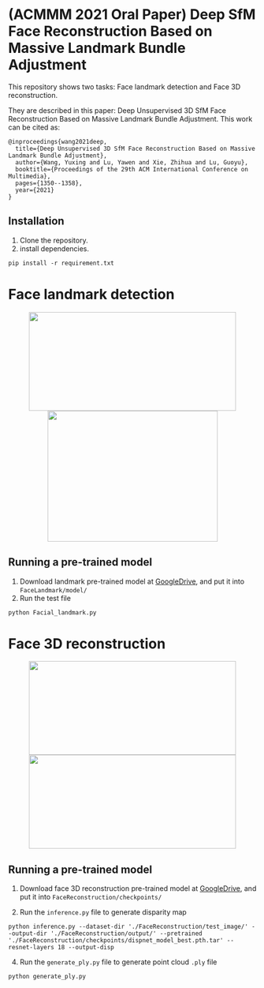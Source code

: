 # (ACMMM 2021 Oral Paper) Deep SfM Face Reconstruction Based on Massive Landmark Bundle Adjustment
This repository shows two tasks: Face landmark detection and Face 3D reconstruction.

They are described in this paper: Deep Unsupervised 3D SfM Face Reconstruction Based on Massive Landmark Bundle Adjustment. This work can be cited as:

```
@inproceedings{wang2021deep,
  title={Deep Unsupervised 3D SfM Face Reconstruction Based on Massive Landmark Bundle Adjustment},
  author={Wang, Yuxing and Lu, Yawen and Xie, Zhihua and Lu, Guoyu},
  booktitle={Proceedings of the 29th ACM International Conference on Multimedia},
  pages={1350--1358},
  year={2021}
}
```

## Installation
1. Clone the repository.
2. install dependencies.

```
pip install -r requirement.txt
```

# Face landmark detection
<div align=center><img src="https://github.com/BoomStarcuc/3DSfMFaceReconstruction/blob/master/data/RedAndGreen.png" width="420" height="200"/><img src="https://github.com/BoomStarcuc/3DSfMFaceReconstruction/blob/master/data/Picture1_crop.jpg" width="345" height="265"/></div>

## Running a pre-trained model
1. Download landmark pre-trained model at [GoogleDrive](https://drive.google.com/file/d/1tDqX2nG1qATqrd2fEb4Sgs4av25d9tgN/view?usp=sharing), and put it into ```FaceLandmark/model/```
2. Run the test file

```
python Facial_landmark.py
```


# Face 3D reconstruction
<div align=center><img src="https://github.com/BoomStarcuc/3DSfMFaceReconstruction/blob/master/data/Stirling ESRC 3D.png" width="420" height="190"/><img src="https://github.com/BoomStarcuc/3DSfMFaceReconstruction/blob/master/data/Facescape%20face.png" width="420" height="190"/></div>

## Running a pre-trained model
1. Download face 3D reconstruction pre-trained model at [GoogleDrive](https://drive.google.com/file/d/1t-3IXQHn5DmXpoumf5a8JfQgWxg54krW/view?usp=sharing), and put it into ```FaceReconstruction/checkpoints/```

3. Run the ```inference.py``` file to generate disparity map

```
python inference.py --dataset-dir './FaceReconstruction/test_image/' --output-dir './FaceReconstruction/output/' --pretrained './FaceReconstruction/checkpoints/dispnet_model_best.pth.tar' --resnet-layers 18 --output-disp 
```
4. Run the ```generate_ply.py``` file to generate point cloud ```.ply``` file

```
python generate_ply.py
```
